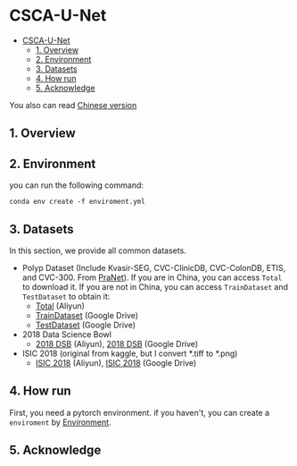 # CSCA-U-Net

* [CSCA-U-Net](#csca-u-net)
   * [1. Overview](#1-overview)
   * [2. Environment](#2-environment)
   * [3. Datasets](#3-datasets)
   * [4. How run](#4-how-run)
   * [5. Acknowledge](#5-acknowledge)

You also can read [Chinese version](docs/README-CN.md)
## 1. Overview



## 2. Environment

you can run the following command:
```shell
conda env create -f enviroment.yml
```

## 3. Datasets

In this section, we provide all common datasets. 

- Polyp Dataset (Include Kvasir-SEG, CVC-ClinicDB, CVC-ColonDB, ETIS, and CVC-300. From [PraNet](https://github.com/DengPingFan/PraNet)). If you are in China, you can access `Total` to download it. If you are not in China, you can access `TrainDataset` and `TestDataset` to obtain it:
  - [Total](http://little-shu.com:5244/Aliyun/Datasets/Polyp%205%20Datasets.zip) (Aliyun)
  - [TrainDataset](https://drive.google.com/file/d/1lODorfB33jbd-im-qrtUgWnZXxB94F55/view?usp=sharing) (Google Drive)
  - [TestDataset](https://drive.google.com/file/d/1lODorfB33jbd-im-qrtUgWnZXxB94F55/view?usp=sharing) (Google Drive)
- 2018 Data Science Bowl
  - [2018 DSB](http://little-shu.com:5244/Aliyun/Datasets/bowl.zip) (Aliyun), [2018 DSB](https://drive.google.com/file/d/1IWoWItLWvj1r2SbJWfBQTyPI0AngEwbb/view?usp=share_link) (Google Drive)
- ISIC 2018 (original from kaggle, but I convert *.tiff to *.png)
  - [ISIC 2018](http://little-shu.com:5244/Aliyun/Datasets/ISCI2018.zip) (Aliyun), [ISIC 2018](https://drive.google.com/file/d/1qSNXHtV526yLLVyayOsA3bSA9LSSPBrQ/view?usp=share_link) (Google Drive)

## 4. How run

First, you need a pytorch environment. if you haven't, you can create a `enviroment` by [Environment](#2-Environment). 

## 5. Acknowledge


